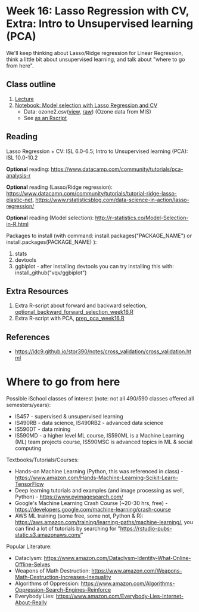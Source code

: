 # Week 16: Lasso Regression with CV, Extra: Intro to Unsupervised learning (PCA)

We'll keep thinking about Lasso/Ridge regression for Linear Regression, think a little bit about unsupervised learning, and talk about "where to go from here".


## Class outline

 1. [Lecture](lecture16_s2020_toupload.pdf)
 1. [Notebook: Model selection with Lasso Regression and CV](prep_model_selection_week16.ipynb)
	* Data:  ozone2.csv([view](ozone2.csv), [raw](https://raw.githubusercontent.com/jnaiman/is542_spring2020/master/week07/ozone2.csv)) (Ozone data from MIS)
    * See [as an Rscript](Rscripts/prep_model_selection_week16.R) 

	

## Reading

Lasso Regression + CV: ISL 6.0-6.5; Intro to Unsupervised learning (PCA): ISL 10.0-10.2

**Optional** reading: https://www.datacamp.com/community/tutorials/pca-analysis-r

**Optional** reading (Lasso/Ridge regression): https://www.datacamp.com/community/tutorials/tutorial-ridge-lasso-elastic-net, https://www.rstatisticsblog.com/data-science-in-action/lasso-regression/

**Optional** reading (Model selection): http://r-statistics.co/Model-Selection-in-R.html

Packages to install (with command: install.packages("PACKAGE\_NAME") or install.packages(PACKAGE\_NAME) ):

 1. stats
 2. devtools
 3. ggbiplot - after installing devtools you can try installing this with: install_github("vqv/ggbiplot")
 
## Extra Resources

 1. Extra R-script about forward and backward selection, [optional_backward_forward_selection_week16.R](Rscripts/optional_backward_forward_selection_week16.R)
 1. Extra R-script with PCA, [prep_pca_week16.R](Rscripts/prep_pca_week16.R)

## References
 
 * https://idc9.github.io/stor390/notes/cross_validation/cross_validation.html
 
# Where to go from here

Possible iSchool classes of interest (note: not all 490/590 classes offered all semesters/years):
 * IS457 - supervised & unsupervised learning  
 * IS490RB - data science, IS490RB2 - advanced data science
 * IS590DT - data mining
 * IS590MD - a higher level ML course, IS590ML is a Machine Learning (ML) team projects course, IS590MSC is advanced topics in ML & social computing

Textbooks/Tutorials/Courses:
 * Hands-on Machine Learning (Python, this was referenced in class) - https://www.amazon.com/Hands-Machine-Learning-Scikit-Learn-TensorFlow
 * Deep learning tutorials and examples (and image processing as well, Python) - https://www.pyimagesearch.com/
 * Google's Machine Learning Crash Course (~20-30 hrs, free) - https://developers.google.com/machine-learning/crash-course
 * AWS ML training (some free, some not, Python & R): https://aws.amazon.com/training/learning-paths/machine-learning/, you can find a lot of tutorials by searching for "https://rstudio-pubs-static.s3.amazonaws.com/"

Popular Literature:
 * Dataclysm: https://www.amazon.com/Dataclysm-Identity-What-Online-Offline-Selves
 * Weapons of Math Destruction: https://www.amazon.com/Weapons-Math-Destruction-Increases-Inequality
 * Algorithms of Oppression: https://www.amazon.com/Algorithms-Oppression-Search-Engines-Reinforce
 * Everybody Lies: https://www.amazon.com/Everybody-Lies-Internet-About-Really

